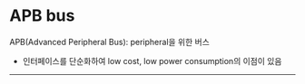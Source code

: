 # APB bus
APB(Advanced Peripheral Bus): peripheral을 위한 버스
- 인터페이스를 단순화하여 low cost, low power consumption의 이점이 있음

---
